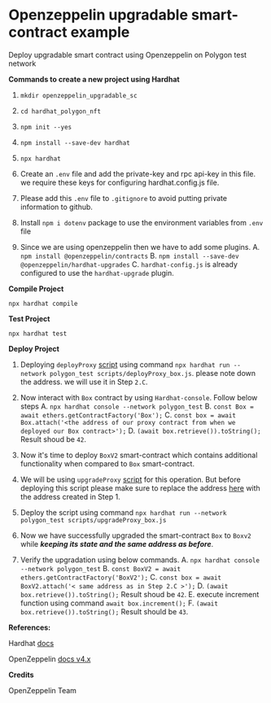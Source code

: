 # Openzeppelin upgradable smart-contract example

Deploy upgradable smart contract using Openzeppelin on Polygon test network

**Commands to create a new project using Hardhat**

1. `mkdir openzeppelin_upgradable_sc`

2. `cd hardhat_polygon_nft`

3. `npm init --yes`

4. `npm install --save-dev hardhat`

5. `npx hardhat`

6. Create an `.env` file and add the private-key and rpc api-key in this file. we require these keys for configuring hardhat.config.js file.

7. Please add this `.env` file to `.gitignore` to avoid putting private information to github.

8. Install `npm i dotenv` package to use the environment variables from `.env` file

9. Since we are using openzeppelin then we have to add some plugins.
    A. `npm install @openzeppelin/contracts`
    B. `npm install --save-dev @openzeppelin/hardhat-upgrades`
    C. `hardhat-config.js` is already configured to use the `hardhat-upgrade` plugin.

**Compile Project**

`npx hardhat compile`

**Test Project**

`npx hardhat test`

**Deploy Project**

1. Deploying `deployProxy` [script](https://github.com/prayagsingh/openzeppelin_upgrdabale_sc/blob/main/scripts/deployProxy_box.js) using command `npx hardhat run --network polygon_test scripts/deployProxy_box.js`. please note down the address. we will use it in Step `2.C`.

2. Now interact with `Box` contract by using `Hardhat-console`. Follow below steps
    A. `npx hardhat console --network polygon_test`
    B. `const Box = await ethers.getContractFactory('Box');`
    C. `const box = await Box.attach('<the address of our proxy contract from when we deployed our Box contract>');`
    D. `(await box.retrieve()).toString();` Result shoud be `42`. 

3. Now it's time to deploy `BoxV2` smart-contract which contains additional functionality  when compared to `Box` smart-contract.

4. We will be using `upgradeProxy` [script](https://github.com/prayagsingh/openzeppelin_upgrdabale_sc/blob/main/scripts/upgradeProxy_box.js) for this operation. But before deploying this script please make sure to replace the address [here](https://github.com/prayagsingh/openzeppelin_upgrdabale_sc/blob/7473f927600b716cb9265d3e5dc95d939521781b/scripts/upgradeProxy_box.js#L8) with the address created in Step 1. 

5. Deploy the script using command `npx hardhat run --network polygon_test scripts/upgradeProxy_box.js`

6. Now we have successfully upgraded the smart-contract `Box` to `Boxv2` while ***keeping its state and the same address as before***.

7. Verify the upgradation using below commands.
    A. `npx hardhat console --network polygon_test`
    B. `const BoxV2 = await ethers.getContractFactory('BoxV2');`
    C. `const box = await BoxV2.attach('< same address as in Step 2.C >');`
    D. `(await box.retrieve()).toString();` Result shoud be `42`.
    E. execute increment function using command `await box.increment();` 
    F. `(await box.retrieve()).toString();` Result should be `43`.

**References:** 

Hardhat [docs](https://hardhat.org/tutorial/setting-up-the-environment.html)

OpenZeppelin [docs v4.x](https://docs.openzeppelin.com/learn/upgrading-smart-contracts#upgrading-a-contract-via-plugins)



**Credits**

OpenZeppelin Team
